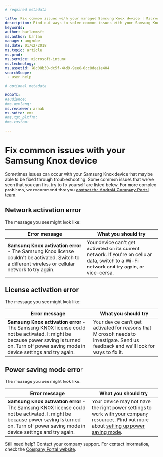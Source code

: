 ```yaml
---
# required metadata

title: Fix common issues with your managed Samsung Knox device | Microsoft Docs
description: Find out ways to solve common issues with your Samsung Knox device.
keywords:
author: barlanmsft
ms.author: barlan
manager: angrobe
ms.date: 01/02/2018
ms.topic: article
ms.prod:
ms.service: microsoft-intune
ms.technology:
ms.assetid: 78c08b30-dc5f-46d9-9ee8-6cc8dee1e404
searchScope:
 - User help

# optional metadata

ROBOTS:  
#audience:
#ms.devlang:
ms.reviewer: arnab
ms.suite: ems
#ms.tgt_pltfrm:
#ms.custom:

---
```


# Fix common issues with your Samsung Knox device

Sometimes issues can occur with your Samsung Knox device that may be able to be fixed through troubleshooting. Some common issues that we've seen that you can first try to fix yourself are listed below. For more complex problems, we recommend that you [contact the Android Company Portal team](https://github.com/MicrosoftDocs/IntuneDocs/blob/master/intune-user-help/send-logs-to-microsoft-android.md).

## Network activation error

The message you see might look like:

|Error message|What you should try|
|---|---|
|**Samsung Knox activation error** - The Samsung Knox license couldn't be activated. Switch to a different wireless or cellular network to try again.|Your device can't get activated on its current network. If you're on cellular data, switch to a Wi-Fi network and try again, or vice-cersa.|

## License activation error

The message you see might look like:

|Error message|What you should try|
|---|---|
|**Samsung Knox activation error** - The Samsung KNOX license could not be activated. It might be because power saving is turned on. Turn off power saving mode in device settings and try again.|Your device can't get activated for reasons that Microsoft needs to investigate. Send us feedback and we'll look for ways to fix it.|

## Power saving mode error

The message you see might look like:

|Error message|What you should try|
|---|---|
|**Samsung Knox activation error** - The Samsung KNOX license could not be activated. It might be because power saving is turned on. Turn off power saving mode in device settings and try again. |Your device may not have the right power settings to work with your company resources. Find out more about [setting up power saving mode](power-saving-mode-android.md).|

Still need help? Contact your company support. For contact information, check the [Company Portal website](https://portal.manage.microsoft.com#HelpDeskDialog).

